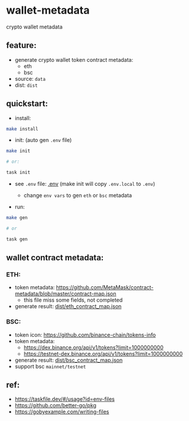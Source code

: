 # wallet-metadata
crypto wallet metadata


## feature:

- generate crypto wallet token contract metadata:
    - eth
    - bsc
- source: `data`    
- dist: `dist`


## quickstart:


- install:

```bash
make install
```

- init: (auto gen `.env` file)

```bash
make init 

# or:

task init

```

- see `.env` file: [.env](.env.local) (make init will copy `.env.local` to `.env`)
    - change `env vars` to gen `eth` or `bsc` metadata

- run:


```bash
make gen 

# or

task gen

```

## wallet contract metadata:


### ETH:

- token metadata: https://github.com/MetaMask/contract-metadata/blob/master/contract-map.json
    - this file miss some fields, not completed
- generate result: [dist/eth_contract_map.json](./dist/eth_contract_map.json)


### BSC: 

- token icon: https://github.com/binance-chain/tokens-info
- token metadata: 
    - https://dex.binance.org/api/v1/tokens?limit=1000000000
    - https://testnet-dex.binance.org/api/v1/tokens?limit=1000000000
- generate result: [dist/bsc_contract_map.json](dist/bsc_contract_map.json)
- support bsc `mainnet/testnet`

## ref: 

- https://taskfile.dev/#/usage?id=env-files
- https://github.com/better-go/pkg
- https://gobyexample.com/writing-files